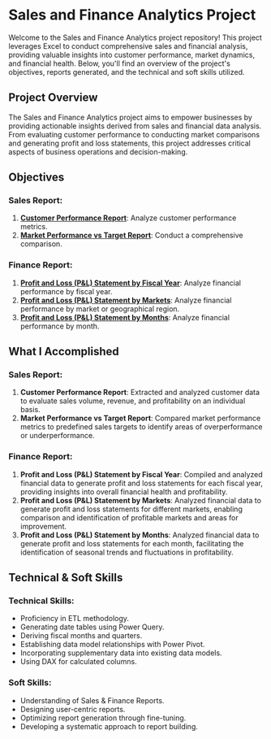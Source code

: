# Sales and Finance Analytics Project

Welcome to the Sales and Finance Analytics project repository! This project leverages Excel to conduct comprehensive sales and financial analysis, providing valuable insights into customer performance, market dynamics, and financial health. Below, you'll find an overview of the project's objectives, reports generated, and the technical and soft skills utilized.

## Project Overview

The Sales and Finance Analytics project aims to empower businesses by providing actionable insights derived from sales and financial data analysis. From evaluating customer performance to conducting market comparisons and generating profit and loss statements, this project addresses critical aspects of business operations and decision-making.

## Objectives

### Sales Report:
1. **[Customer Performance Report](https://github.com/VenkataraoEpparla/Excel-Sales-analytics/blob/main/Customer%20Performance%20Report.pdf)**: Analyze customer performance metrics.
2. **[Market Performance vs Target Report](https://github.com/VenkataraoEpparla/Excel-Sales-analytics/blob/main/Market%20Performance%20vs%20Target%20Report.pdf)**: Conduct a comprehensive comparison.

### Finance Report:
1. **[Profit and Loss (P&L) Statement by Fiscal Year](https://github.com/VenkataraoEpparla/Excel-Sales-analytics/blob/main/P%26L%20Statement%20by%20Fiscal%20Year.pdf)**: Analyze financial performance by fiscal year.
2. **[Profit and Loss (P&L) Statement by Markets](https://github.com/VenkataraoEpparla/Excel-Sales-analytics/blob/main/P%26L%20Statement%20by%20Markets.pdf)**: Analyze financial performance by market or geographical region.
3. **[Profit and Loss (P&L) Statement by Months](https://github.com/VenkataraoEpparla/Excel-Sales-analytics/blob/main/P%26L%20Statement%20by%20Months.pdf)**: Analyze financial performance by month.

## What I Accomplished

### Sales Report:
1. **Customer Performance Report**: Extracted and analyzed customer data to evaluate sales volume, revenue, and profitability on an individual basis.
2. **Market Performance vs Target Report**: Compared market performance metrics to predefined sales targets to identify areas of overperformance or underperformance.

### Finance Report:
1. **Profit and Loss (P&L) Statement by Fiscal Year**: Compiled and analyzed financial data to generate profit and loss statements for each fiscal year, providing insights into overall financial health and profitability.
2. **Profit and Loss (P&L) Statement by Markets**: Analyzed financial data to generate profit and loss statements for different markets, enabling comparison and identification of profitable markets and areas for improvement.
3. **Profit and Loss (P&L) Statement by Months**: Analyzed financial data to generate profit and loss statements for each month, facilitating the identification of seasonal trends and fluctuations in profitability.

## Technical & Soft Skills

### Technical Skills:
- Proficiency in ETL methodology.
- Generating date tables using Power Query.
- Deriving fiscal months and quarters.
- Establishing data model relationships with Power Pivot.
- Incorporating supplementary data into existing data models.
- Using DAX for calculated columns.

### Soft Skills:
- Understanding of Sales & Finance Reports.
- Designing user-centric reports.
- Optimizing report generation through fine-tuning.
- Developing a systematic approach to report building.

